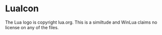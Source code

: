 # LuaIcon

The Lua logo is copyright lua.org. This is a similtude and WinLua claims no license on any of the files.
